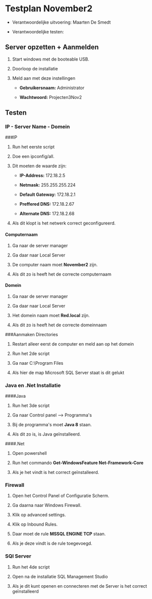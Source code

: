 # Testplan November2

* Verantwoordelijke uitvoering: Maarten De Smedt
* Verantwoordelijke testen: 

## Server opzetten + Aanmelden
1. Start windows met de booteable USB.
2. Doorloop de installatie
3. Meld aan met deze instellingen
	- **Gebruikersnaam:** Administrator
	- **Wachtwoord:** Projecten3Nov2

## Testen
### IP - Server Name - Domein
###IP
1. Run het eerste script
2. Doe een ipconfig/all.
3. Dit moeten de waarde zijn:
	- **IP-Address:** 172.18.2.5
	- **Netmask:** 255.255.255.224
	- **Default Gateway:** 172.18.2.1
	- **Preffered DNS:** 172.18.2.67
	- **Alternate DNS:** 172.18.2.68
4. Als dit klopt is het netwerk correct geconfigureerd.

#### Computernaam
1. Ga naar de server manager
2. Ga daar naar Local Server
3. De computer naam moet **November2** zijn.
4. Als dit zo is heeft het de correcte computernaam

#### Domein
1. Ga naar de server manager
2. Ga daar naar Local Server
3. Het domein naam moet **Red.local** zijn.
4. Als dit zo is heeft het de correcte domeinnaam

###Aanmaken Directories
1. Restart alleer eerst de computer en meld aan op het domein
2. Run het 2de script
3. Ga naar C:\Program Files
4. Als hier de map Microsoft SQL Server staat is dit gelukt

### Java en .Net Installatie 
####Java
1. Run het 3de script
2. Ga naar Control panel --> Programma's
4. Bij de programma's moet **Java 8** staan.
5. Als dit zo is, is Java geïnstalleerd. 

####.Net
1. Open powershell 
2. Run het commando **Get-WindowsFeature Net-Framework-Core**
3. Als je het vindt is het correct geïnstalleerd.

### Firewall
1. Open het Control Panel of Configuratie Scherm.
2. Ga daarna naar Windows Firewall.
3. Klik op advanced settings.
4. Klik op Inbound Rules.
5. Daar moet de rule **MSSQL ENGINE TCP** staan.
6. Als je deze vindt is de rule toegevoegd.

### SQl Server
1. Run het 4de script
2. Open na de installatie SQL Management Studio
3. Als je dit kunt openen en connecteren met de Server is het correct geïnstalleerd
